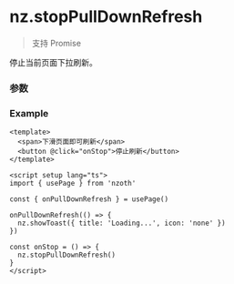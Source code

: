 # nz.stopPullDownRefresh

> <Icon type="success" /> 支持 Promise

停止当前页面下拉刷新。

### 参数

<Props options />

### Example

```vue
<template>
  <span>下滑页面即可刷新</span>
  <button @click="onStop">停止刷新</button>
</template>

<script setup lang="ts">
import { usePage } from 'nzoth'

const { onPullDownRefresh } = usePage()

onPullDownRefresh(() => {
  nz.showToast({ title: 'Loading...', icon: 'none' })
})

const onStop = () => {
  nz.stopPullDownRefresh()
}
</script>
```
